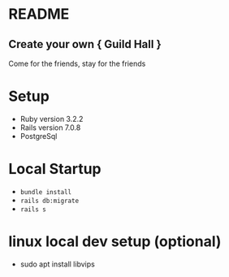 # README

## Create your own { Guild Hall }

Come for the friends, stay for the friends

# Setup

- Ruby version 3.2.2
- Rails version 7.0.8
- PostgreSql

# Local Startup

- `bundle install`
- `rails db:migrate`
- `rails s`

# linux local dev setup (optional)
- sudo apt install libvips
